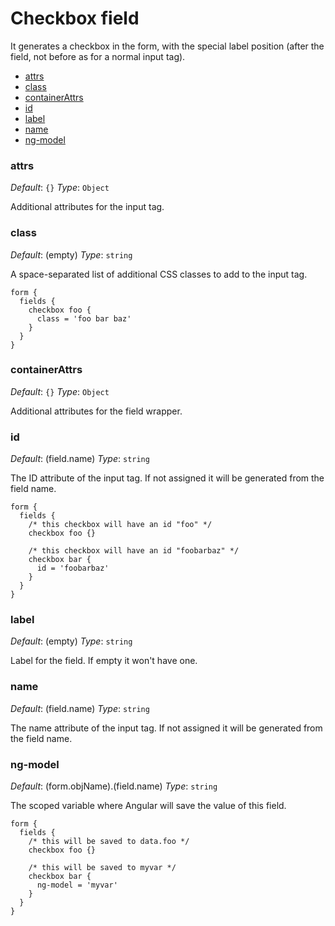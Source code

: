 
Checkbox field
==============

It generates a checkbox in the form, with the special label position (after the
field, not before as for a normal input tag).

 * [attrs](#attrs)
 * [class](#class)
 * [containerAttrs](#containerAttrs)
 * [id](#id)
 * [label](#label)
 * [name](#name)
 * [ng-model](#ng-model)


### <a name="attrs"></a> attrs
*Default*: `{}`
*Type*: `Object`

Additional attributes for the input tag.


### <a name="class"></a> class
*Default*: (empty)
*Type*: `string`

A space-separated list of additional CSS classes to add to the input tag.

```
form {
  fields {
    checkbox foo {
      class = 'foo bar baz'
    }
  }
}
```


### <a name="containerAttrs"></a> containerAttrs
*Default*: `{}`
*Type*: `Object`

Additional attributes for the field wrapper.


### <a name="id"></a> id
*Default*: (field.name)
*Type*: `string`

The ID attribute of the input tag. If not assigned it will be generated from
the field name.

```
form {
  fields {
    /* this checkbox will have an id "foo" */
    checkbox foo {}

    /* this checkbox will have an id "foobarbaz" */
    checkbox bar {
      id = 'foobarbaz'
    }
  }
}
```


### <a name="label"></a> label
*Default*: (empty)
*Type*: `string`

Label for the field. If empty it won't have one.


### <a name="name"></a> name
*Default*: (field.name)
*Type*: `string`

The name attribute of the input tag. If not assigned it will be generated from
the field name.


### <a name="ng-model"></a> ng-model
*Default*: (form.objName).(field.name)
*Type*: `string`

The scoped variable where Angular will save the value of this field.

```
form {
  fields {
    /* this will be saved to data.foo */
    checkbox foo {}

    /* this will be saved to myvar */
    checkbox bar {
      ng-model = 'myvar'
    }
  }
}
```


